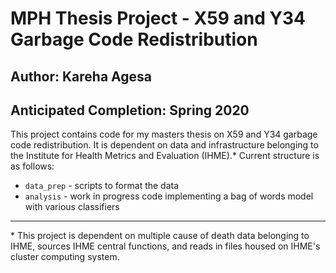 # MPH Thesis Project - X59 and Y34 Garbage Code Redistribution
## Author: Kareha Agesa
## Anticipated Completion: Spring 2020

This project contains code for my masters thesis on X59 and Y34 garbage code redistribution. It is dependent on data and infrastructure belonging to the Institute for Health Metrics and Evaluation (IHME).* Current structure is as follows:
* `data_prep` - scripts to format the data
* `analysis` - work in progress code implementing a bag of words model with various classifiers

-----
\* This project is dependent on multiple cause of death data belonging to IHME, sources IHME central functions, and reads in files housed on IHME's cluster computing system.